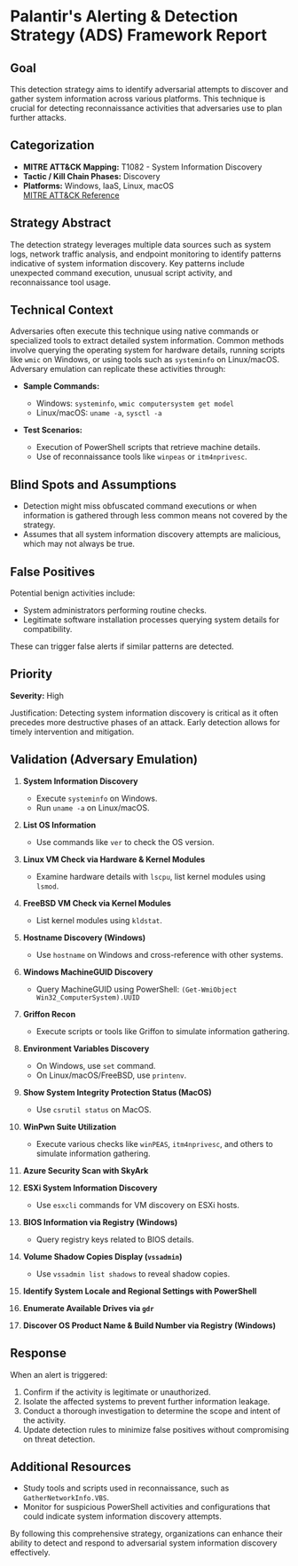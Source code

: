 # Palantir's Alerting & Detection Strategy (ADS) Framework Report

## **Goal**
This detection strategy aims to identify adversarial attempts to discover and gather system information across various platforms. This technique is crucial for detecting reconnaissance activities that adversaries use to plan further attacks.

## **Categorization**
- **MITRE ATT&CK Mapping:** T1082 - System Information Discovery
- **Tactic / Kill Chain Phases:** Discovery
- **Platforms:** Windows, IaaS, Linux, macOS  
  [MITRE ATT&CK Reference](https://attack.mitre.org/techniques/T1082)

## **Strategy Abstract**
The detection strategy leverages multiple data sources such as system logs, network traffic analysis, and endpoint monitoring to identify patterns indicative of system information discovery. Key patterns include unexpected command execution, unusual script activity, and reconnaissance tool usage.

## **Technical Context**
Adversaries often execute this technique using native commands or specialized tools to extract detailed system information. Common methods involve querying the operating system for hardware details, running scripts like `wmic` on Windows, or using tools such as `systeminfo` on Linux/macOS. Adversary emulation can replicate these activities through:

- **Sample Commands:**
  - Windows: `systeminfo`, `wmic computersystem get model`
  - Linux/macOS: `uname -a`, `sysctl -a`
  
- **Test Scenarios:**
  - Execution of PowerShell scripts that retrieve machine details.
  - Use of reconnaissance tools like `winpeas` or `itm4nprivesc`.

## **Blind Spots and Assumptions**
- Detection might miss obfuscated command executions or when information is gathered through less common means not covered by the strategy.
- Assumes that all system information discovery attempts are malicious, which may not always be true.

## **False Positives**
Potential benign activities include:
- System administrators performing routine checks.
- Legitimate software installation processes querying system details for compatibility.
  
These can trigger false alerts if similar patterns are detected.

## **Priority**
**Severity:** High

Justification: Detecting system information discovery is critical as it often precedes more destructive phases of an attack. Early detection allows for timely intervention and mitigation.

## **Validation (Adversary Emulation)**
1. **System Information Discovery**
   - Execute `systeminfo` on Windows.
   - Run `uname -a` on Linux/macOS.

2. **List OS Information**
   - Use commands like `ver` to check the OS version.

3. **Linux VM Check via Hardware & Kernel Modules**
   - Examine hardware details with `lscpu`, list kernel modules using `lsmod`.

4. **FreeBSD VM Check via Kernel Modules**
   - List kernel modules using `kldstat`.

5. **Hostname Discovery (Windows)**
   - Use `hostname` on Windows and cross-reference with other systems.

6. **Windows MachineGUID Discovery**
   - Query MachineGUID using PowerShell: `(Get-WmiObject Win32_ComputerSystem).UUID`

7. **Griffon Recon**
   - Execute scripts or tools like Griffon to simulate information gathering.

8. **Environment Variables Discovery**
   - On Windows, use `set` command.
   - On Linux/macOS/FreeBSD, use `printenv`.

9. **Show System Integrity Protection Status (MacOS)**
   - Use `csrutil status` on MacOS.

10. **WinPwn Suite Utilization**
    - Execute various checks like `winPEAS`, `itm4nprivesc`, and others to simulate information gathering.

11. **Azure Security Scan with SkyArk**

12. **ESXi System Information Discovery**
    - Use `esxcli` commands for VM discovery on ESXi hosts.

13. **BIOS Information via Registry (Windows)**
    - Query registry keys related to BIOS details.

14. **Volume Shadow Copies Display (`vssadmin`)**
    - Use `vssadmin list shadows` to reveal shadow copies.

15. **Identify System Locale and Regional Settings with PowerShell**

16. **Enumerate Available Drives via `gdr`**

17. **Discover OS Product Name & Build Number via Registry (Windows)**

## **Response**
When an alert is triggered:
1. Confirm if the activity is legitimate or unauthorized.
2. Isolate the affected systems to prevent further information leakage.
3. Conduct a thorough investigation to determine the scope and intent of the activity.
4. Update detection rules to minimize false positives without compromising on threat detection.

## **Additional Resources**
- Study tools and scripts used in reconnaissance, such as `GatherNetworkInfo.VBS`.
- Monitor for suspicious PowerShell activities and configurations that could indicate system information discovery attempts.
  
By following this comprehensive strategy, organizations can enhance their ability to detect and respond to adversarial system information discovery effectively.